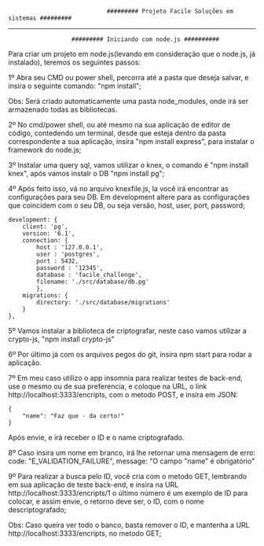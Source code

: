                                 ######### Projeto Facile Soluções em sistemas #########

--------------------------------------------------------------------------------------------------------------------
                                      
				      ######### Iniciando com node.js ##########
Para criar um projeto em node.js(levando em consideração que o node.js, já instalado), teremos os seguintes passos:

1º Abra seu CMD ou power shell, percorra até a pasta que deseja salvar, e insira o seguinte comando: "npm install";

Obs: Será criado automaticamente uma pasta node_modules, onde irá ser armazenado todas as bibliotecas.

2º No cmd/power shell, ou até mesmo na sua aplicação de editor de código, contedendo um terminal, desde que esteja
dentro da pasta correspondente a sua aplicação, insira "npm install express", para instalar o framework do node.js;

3º Instalar uma query sql, vamos utilizar o knex, o comando é "npm install knex", após vamos instalr o DB
"npm install pg";

4º Após feito isso, vá no arquivo knexfile.js, la você irá encontrar as configurações para seu DB.
Em development altere para as configurações que coincidem com o seu DB, ou seja versão, host, user, port, password; 

	development: {
		client: 'pg',
		version: '6.1',
		connection: {
			host : '127.0.0.1',
			user : 'postgres',
			port : 5432,
			password : '12345',
			database : 'facile_challenge',
			filename: './src/database/db.pg'
    		},
		migrations: {
			directory: './src/database/migrations'
		}
	},

5º Vamos instalar a biblioteca de criptografar, neste caso vamos utilizar a crypto-js, "npm install crypto-js"

6º Por último já com os arquivos pegos do git, insira npm start para rodar a aplicação.

7º Em meu caso utilizo o app insomnia para realizar testes de back-end, use o mesmo ou de sua preferencia, e
coloque na URL, o link http://localhost:3333/encripts, com o metodo POST, e insira em JSON:
	
	{
		"name": "Faz que - da certo!"
	}
Após envie, e irá receber o ID e o name criptografado.

8º Caso insira um nome em branco, irá lhe retornar uma mensagem de erro:
code: "E_VALIDATION_FAILURE", message: "O campo \"name\" é obrigatório" 

9º Para realizar a busca pelo ID, você cria com o metodo GET, lembrando em sua aplicação de teste back-end, e
insira na URL http://localhost:3333/encripts/1 o último número é um exemplo de ID para colocar, e assim envie, o retorno
deve ser, o ID, com o nome descriptografado;

Obs: Caso queira ver todo o banco, basta remover o ID, e mantenha a URL http://localhost:3333/encripts, no metodo
GET;
